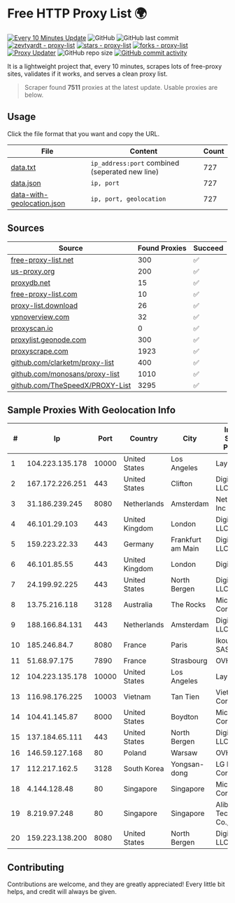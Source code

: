 
# Free HTTP Proxy List 🌍

[![Every 10 Minutes Update](https://github.com/mertguvencli/http-proxy-list/actions/workflows/main.yml/badge.svg?branch=main)](https://github.com/mertguvencli/http-proxy-list/actions/workflows/main.yml)
![GitHub](https://img.shields.io/github/license/mertguvencli/http-proxy-list)
![GitHub last commit](https://img.shields.io/github/last-commit/mertguvencli/http-proxy-list)
[![zevtyardt - proxy-list](https://img.shields.io/static/v1?label=zevtyardt&message=proxy-list&color=blue&logo=github)](https://github.com/zevtyardt/proxy-list "Go to GitHub repo")
[![stars - proxy-list](https://img.shields.io/github/stars/zevtyardt/proxy-list?style=social)](https://github.com/zevtyardt/proxy-list)
[![forks - proxy-list](https://img.shields.io/github/forks/zevtyardt/proxy-list?style=social)](https://github.com/zevtyardt/proxy-list)
[![Proxy Updater](https://github.com/zevtyardt/proxy-list/workflows/Proxy%20Updater/badge.svg)](https://github.com/zevtyardt/proxy-list/actions?query=workflow:"Proxy+Updater")
![GitHub repo size](https://img.shields.io/github/repo-size/zevtyardt/proxy-list)
[![GitHub commit activity](https://img.shields.io/github/commit-activity/m/zevtyardt/proxy-list?logo=commits)](https://github.com/zevtyardt/proxy-list/commits/main)

It is a lightweight project that, every 10 minutes, scrapes lots of free-proxy sites, validates if it works, and serves a clean proxy list.

> Scraper found **7511** proxies at the latest update. Usable proxies are below.

## Usage

Click the file format that you want and copy the URL.

|File|Content|Count|
|----|-------|-----|
|[data.txt](https://raw.githubusercontent.com/mertguvencli/http-proxy-list/main/proxy-list/data.txt)|`ip_address:port` combined (seperated new line)|727|
|[data.json](https://raw.githubusercontent.com/mertguvencli/http-proxy-list/main/proxy-list/data.json)|`ip, port`|727|
|[data-with-geolocation.json](https://raw.githubusercontent.com/mertguvencli/http-proxy-list/main/proxy-list/data-with-geolocation.json)|`ip, port, geolocation`|727|

## Sources

|Source|Found Proxies|Succeed|
|------|-------------|-------|
|[free-proxy-list.net](https://free-proxy-list.net)|300|✅|
|[us-proxy.org](https://www.us-proxy.org)|200|✅|
|[proxydb.net](http://proxydb.net)|15|✅|
|[free-proxy-list.com](https://free-proxy-list.com/?page=&port=&type%5B%5D=http&type%5B%5D=https&up_time=0&search=Search)|10|✅|
|[proxy-list.download](https://www.proxy-list.download/HTTP)|26|✅|
|[vpnoverview.com](https://vpnoverview.com/privacy/anonymous-browsing/free-proxy-servers)|32|✅|
|[proxyscan.io](https://www.proxyscan.io)|0|✅|
|[proxylist.geonode.com](https://proxylist.geonode.com/api/proxy-list?limit=300&page=1&sort_by=lastChecked&sort_type=desc&protocols=http,https)|300|✅|
|[proxyscrape.com](https://api.proxyscrape.com/v2/?request=displayproxies&protocol=http&timeout=10000&country=all&ssl=all&anonymity=all)|1923|✅|
|[github.com/clarketm/proxy-list](https://raw.githubusercontent.com/clarketm/proxy-list/master/proxy-list-raw.txt)|400|✅|
|[github.com/monosans/proxy-list](https://raw.githubusercontent.com/monosans/proxy-list/main/proxies/http.txt)|1010|✅|
|[github.com/TheSpeedX/PROXY-List](https://raw.githubusercontent.com/TheSpeedX/PROXY-List/master/http.txt)|3295|✅|


## Sample Proxies With Geolocation Info

|#|Ip|Port|Country|City|Internet Service Provider|
|-|--|----|-------|----|-------------------------|
|1|104.223.135.178|10000|United States|Los Angeles|LayerHost|
|2|167.172.226.251|443|United States|Clifton|DigitalOcean, LLC|
|3|31.186.239.245|8080|Netherlands|Amsterdam|NetSkope Inc|
|4|46.101.29.103|443|United Kingdom|London|DigitalOcean, LLC|
|5|159.223.22.33|443|Germany|Frankfurt am Main|DigitalOcean, LLC|
|6|46.101.85.55|443|United Kingdom|London|DigitalOcean|
|7|24.199.92.225|443|United States|North Bergen|DigitalOcean, LLC|
|8|13.75.216.118|3128|Australia|The Rocks|Microsoft Corporation|
|9|188.166.84.131|443|Netherlands|Amsterdam|DigitalOcean, LLC|
|10|185.246.84.7|8080|France|Paris|Ikoula Net SAS|
|11|51.68.97.175|7890|France|Strasbourg|OVH SAS|
|12|104.223.135.178|10000|United States|Los Angeles|LayerHost|
|13|116.98.176.225|10003|Vietnam|Tan Tien|Viettel Corporation|
|14|104.41.145.87|8000|United States|Boydton|Microsoft Corporation|
|15|137.184.65.111|443|United States|North Bergen|DigitalOcean, LLC|
|16|146.59.127.168|80|Poland|Warsaw|OVH SAS|
|17|112.217.162.5|3128|South Korea|Yongsan-dong|LG DACOM Corporation|
|18|4.144.128.48|80|Singapore|Singapore|Microsoft Corporation|
|19|8.219.97.248|80|Singapore|Singapore|Alibaba (US) Technology Co., Ltd.|
|20|159.223.138.200|8080|United States|North Bergen|DigitalOcean, LLC|



## Contributing

Contributions are welcome, and they are greatly appreciated! Every
little bit helps, and credit will always be given.

